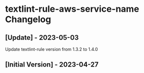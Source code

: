 # textlint-rule-aws-service-name Changelog

## [Update] - 2023-05-03

Update textlint-rule version from 1.3.2 to 1.4.0

## [Initial Version] - 2023-04-27
